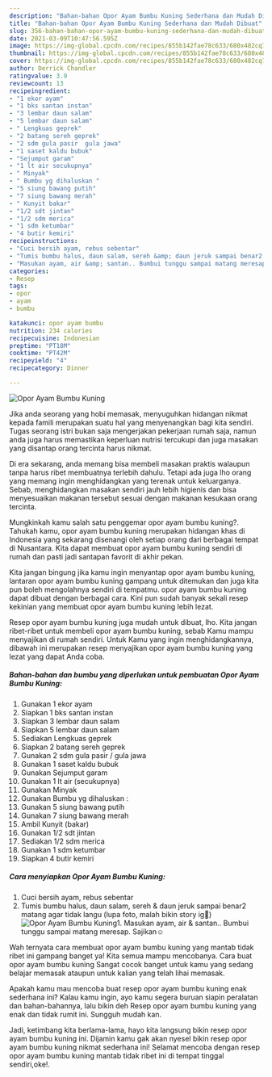 ```yaml
---
description: "Bahan-bahan Opor Ayam Bumbu Kuning Sederhana dan Mudah Dibuat"
title: "Bahan-bahan Opor Ayam Bumbu Kuning Sederhana dan Mudah Dibuat"
slug: 356-bahan-bahan-opor-ayam-bumbu-kuning-sederhana-dan-mudah-dibuat
date: 2021-03-09T10:47:56.595Z
image: https://img-global.cpcdn.com/recipes/855b142fae78c633/680x482cq70/opor-ayam-bumbu-kuning-foto-resep-utama.jpg
thumbnail: https://img-global.cpcdn.com/recipes/855b142fae78c633/680x482cq70/opor-ayam-bumbu-kuning-foto-resep-utama.jpg
cover: https://img-global.cpcdn.com/recipes/855b142fae78c633/680x482cq70/opor-ayam-bumbu-kuning-foto-resep-utama.jpg
author: Derrick Chandler
ratingvalue: 3.9
reviewcount: 13
recipeingredient:
- "1 ekor ayam"
- "1 bks santan instan"
- "3 lembar daun salam"
- "5 lembar daun salam"
- " Lengkuas geprek"
- "2 batang sereh geprek"
- "2 sdm gula pasir  gula jawa"
- "1 saset kaldu bubuk"
- "Sejumput garam"
- "1 lt air secukupnya"
- " Minyak"
- " Bumbu yg dihaluskan "
- "5 siung bawang putih"
- "7 siung bawang merah"
- " Kunyit bakar"
- "1/2 sdt jintan"
- "1/2 sdm merica"
- "1 sdm ketumbar"
- "4 butir kemiri"
recipeinstructions:
- "Cuci bersih ayam, rebus sebentar"
- "Tumis bumbu halus, daun salam, sereh &amp; daun jeruk sampai benar2 matang agar tidak langu (lupa foto, malah bikin story ig🤣)"
- "Masukan ayam, air &amp; santan.. Bumbui tunggu sampai matang meresap. Sajikan☺"
categories:
- Resep
tags:
- opor
- ayam
- bumbu

katakunci: opor ayam bumbu 
nutrition: 234 calories
recipecuisine: Indonesian
preptime: "PT18M"
cooktime: "PT42M"
recipeyield: "4"
recipecategory: Dinner

---
```



![Opor Ayam Bumbu Kuning](https://img-global.cpcdn.com/recipes/855b142fae78c633/680x482cq70/opor-ayam-bumbu-kuning-foto-resep-utama.jpg)

Jika anda seorang yang hobi memasak, menyuguhkan hidangan nikmat kepada famili merupakan suatu hal yang menyenangkan bagi kita sendiri. Tugas seorang istri bukan saja mengerjakan pekerjaan rumah saja, namun anda juga harus memastikan keperluan nutrisi tercukupi dan juga masakan yang disantap orang tercinta harus nikmat.

Di era  sekarang, anda memang bisa membeli masakan praktis walaupun tanpa harus ribet membuatnya terlebih dahulu. Tetapi ada juga lho orang yang memang ingin menghidangkan yang terenak untuk keluarganya. Sebab, menghidangkan masakan sendiri jauh lebih higienis dan bisa menyesuaikan makanan tersebut sesuai dengan makanan kesukaan orang tercinta. 



Mungkinkah kamu salah satu penggemar opor ayam bumbu kuning?. Tahukah kamu, opor ayam bumbu kuning merupakan hidangan khas di Indonesia yang sekarang disenangi oleh setiap orang dari berbagai tempat di Nusantara. Kita dapat membuat opor ayam bumbu kuning sendiri di rumah dan pasti jadi santapan favorit di akhir pekan.

Kita jangan bingung jika kamu ingin menyantap opor ayam bumbu kuning, lantaran opor ayam bumbu kuning gampang untuk ditemukan dan juga kita pun boleh mengolahnya sendiri di tempatmu. opor ayam bumbu kuning dapat dibuat dengan berbagai cara. Kini pun sudah banyak sekali resep kekinian yang membuat opor ayam bumbu kuning lebih lezat.

Resep opor ayam bumbu kuning juga mudah untuk dibuat, lho. Kita jangan ribet-ribet untuk membeli opor ayam bumbu kuning, sebab Kamu mampu menyajikan di rumah sendiri. Untuk Kamu yang ingin menghidangkannya, dibawah ini merupakan resep menyajikan opor ayam bumbu kuning yang lezat yang dapat Anda coba.

<!--inarticleads1-->

##### Bahan-bahan dan bumbu yang diperlukan untuk pembuatan Opor Ayam Bumbu Kuning:

1. Gunakan 1 ekor ayam
1. Siapkan 1 bks santan instan
1. Siapkan 3 lembar daun salam
1. Siapkan 5 lembar daun salam
1. Sediakan  Lengkuas geprek
1. Siapkan 2 batang sereh geprek
1. Gunakan 2 sdm gula pasir / gula jawa
1. Gunakan 1 saset kaldu bubuk
1. Gunakan Sejumput garam
1. Gunakan 1 lt air (secukupnya)
1. Gunakan  Minyak
1. Gunakan  Bumbu yg dihaluskan :
1. Gunakan 5 siung bawang putih
1. Gunakan 7 siung bawang merah
1. Ambil  Kunyit (bakar)
1. Gunakan 1/2 sdt jintan
1. Sediakan 1/2 sdm merica
1. Gunakan 1 sdm ketumbar
1. Siapkan 4 butir kemiri




<!--inarticleads2-->

##### Cara menyiapkan Opor Ayam Bumbu Kuning:

1. Cuci bersih ayam, rebus sebentar
1. Tumis bumbu halus, daun salam, sereh &amp; daun jeruk sampai benar2 matang agar tidak langu (lupa foto, malah bikin story ig🤣)
<img src="//assets-global.cpcdn.com/assets/icons/button_play-2c75c40dde080a61004c1f40b05d8f140eaff45d7e9e6481dc71c63d2e7c4909.png" alt="Opor Ayam Bumbu Kuning">1. Masukan ayam, air &amp; santan.. Bumbui tunggu sampai matang meresap. Sajikan☺




Wah ternyata cara membuat opor ayam bumbu kuning yang mantab tidak ribet ini gampang banget ya! Kita semua mampu mencobanya. Cara buat opor ayam bumbu kuning Sangat cocok banget untuk kamu yang sedang belajar memasak ataupun untuk kalian yang telah lihai memasak.

Apakah kamu mau mencoba buat resep opor ayam bumbu kuning enak sederhana ini? Kalau kamu ingin, ayo kamu segera buruan siapin peralatan dan bahan-bahannya, lalu bikin deh Resep opor ayam bumbu kuning yang enak dan tidak rumit ini. Sungguh mudah kan. 

Jadi, ketimbang kita berlama-lama, hayo kita langsung bikin resep opor ayam bumbu kuning ini. Dijamin kamu gak akan nyesel bikin resep opor ayam bumbu kuning nikmat sederhana ini! Selamat mencoba dengan resep opor ayam bumbu kuning mantab tidak ribet ini di tempat tinggal sendiri,oke!.

